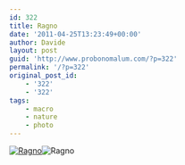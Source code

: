 ```yaml
---
id: 322
title: Ragno
date: '2011-04-25T13:23:49+00:00'
author: Davide
layout: post
guid: 'http://www.probonomalum.com/?p=322'
permalink: '/?p=322'
original_post_id:
    - '322'
    - '322'
tags:
    - macro
    - nature
    - photo
---
```


[](http://www.probonomalum.com/?attachment_id=326)[![](http://www.probonomalum.com/wordpress/wp-content/uploads/2011/04/Ragno2-600x400.jpg "Ragno")](http://www.probonomalum.com/?attachment_id=326)![](http://www.probonomalum.com/wordpress/wp-content/uploads/2011/04/Ragno2-600x400.jpg "Ragno")